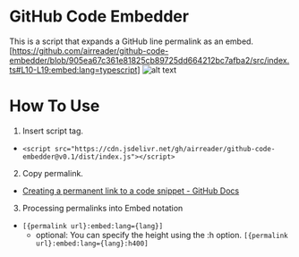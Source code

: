 # GitHub Code Embedder
This is a script that expands a GitHub line permalink as an embed.
[https://github.com/airreader/github-code-embedder/blob/905ea67c361e81825cb89725dd664212bc7afba2/src/index.ts#L10-L19:embed:lang=typescript]
![alt text](<スクリーンショット 2024-09-12 8.36.37.png>)

# How To Use
1. Insert script tag.
  - `<script src="https://cdn.jsdelivr.net/gh/airreader/github-code-embedder@v0.1/dist/index.js"></script>`
2. Copy permalink.
  - [Creating a permanent link to a code snippet - GitHub Docs](https://docs.github.com/get-started/writing-on-github/working-with-advanced-formatting/creating-a-permanent-link-to-a-code-snippet)
3. Processing permalinks into Embed notation
  - `[{permalink url}:embed:lang={lang}]`
    - optional: You can specify the height using the :h option. `[{permalink url}:embed:lang={lang}:h400]`